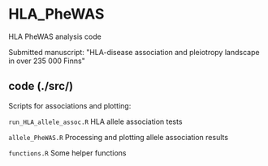 # HLA_PheWAS
HLA PheWAS analysis code

Submitted manuscript: "HLA-disease association and pleiotropy landscape in over 235 000 Finns"

## code (./src/)
Scripts for associations and plotting:

`run_HLA_allele_assoc.R` HLA allele association tests

`allele_PheWAS.R` Processing and plotting allele association results 

`functions.R` Some helper functions



